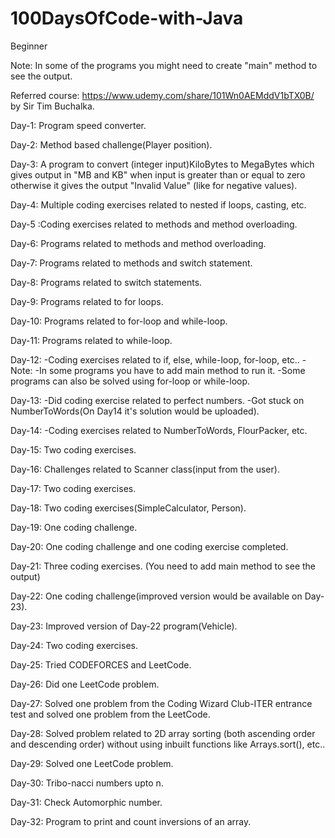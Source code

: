 # 100DaysOfCode-with-Java
Beginner

Note: In some of the programs you might need to create "main" method to see the output.

Referred course: https://www.udemy.com/share/101Wn0AEMddV1bTX0B/ by Sir Tim Buchalka.

Day-1:
Program speed converter.

Day-2: 
Method based challenge(Player position).

Day-3:
A program to convert (integer input)KiloBytes to MegaBytes which gives output in "MB and KB" when input is greater than or equal to zero otherwise it gives the output "Invalid Value" (like for negative values).

Day-4: Multiple coding exercises related to nested if loops, casting, etc.

Day-5 :Coding exercises related to methods and method overloading.

Day-6: Programs related to methods and method overloading.

Day-7: Programs related to methods and switch statement.

Day-8: Programs related to switch statements.

Day-9: Programs related to for loops.

Day-10: Programs related to for-loop and while-loop.

Day-11: Programs related to while-loop.

Day-12: -Coding exercises related to if, else, while-loop, for-loop, etc.. 
        -Note: -In some programs you have to add main method to run it.
               -Some programs can also be solved using for-loop or while-loop.

Day-13: -Did coding exercise related to perfect numbers.
        -Got stuck on NumberToWords(On Day14 it's solution would be uploaded).
        
Day-14: -Coding exercises related to NumberToWords, FlourPacker, etc.

Day-15: Two coding exercises.

Day-16: Challenges related to Scanner class(input from the user).

Day-17: Two coding exercises.

Day-18: Two coding exercises(SimpleCalculator, Person).

Day-19: One coding challenge.

Day-20: One coding challenge and one coding exercise completed.

Day-21: Three coding exercises. (You need to add main method to see the output)

Day-22: One coding challenge(improved version would be available on Day-23).

Day-23: Improved version of Day-22 program(Vehicle).

Day-24: Two coding exercises.

Day-25: Tried CODEFORCES and LeetCode.

Day-26: Did one LeetCode problem.

Day-27: Solved one problem from the Coding Wizard Club-ITER entrance test and solved one problem from the LeetCode.

Day-28: Solved problem related to 2D array sorting (both ascending order and descending order) without using inbuilt functions like Arrays.sort(), etc..

Day-29: Solved one LeetCode problem.

Day-30: Tribo-nacci numbers upto n.

Day-31: Check Automorphic number.

Day-32: Program to print and count inversions of an array.



    
